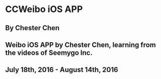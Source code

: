 # CCWeibo iOS APP
## By Chester Chen
## Weibo iOS APP by Chester Chen, learning from the videos of Seemygo Inc.
## July 18th, 2016 - August 14th, 2016
